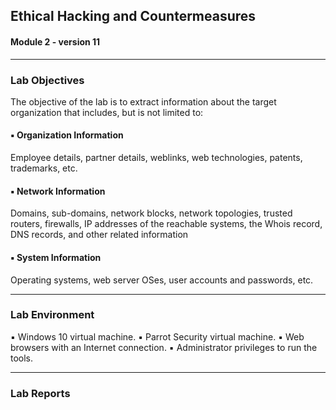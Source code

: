 ## Ethical Hacking and Countermeasures

#### Module 2 - version 11

<hr>

### Lab Objectives

The objective of the lab is to extract information about the target organization that includes, but is not limited to:

<h4> <b>▪️  Organization Information</b> </h4>
Employee details, partner details, weblinks, web technologies, patents,
trademarks, etc.
<h4> <b>▪️  Network Information</b> </h4>
Domains, sub-domains, network blocks, network topologies, trusted
routers, firewalls, IP addresses of the reachable systems, the Whois
record, DNS records, and other related information
<h4> <b>▪️  System Information</b> </h4>
Operating systems, web server OSes, user accounts and passwords, etc.

<hr>

### Lab Environment

▪️ Windows 10 virtual machine.
▪️ Parrot Security virtual machine.
▪️ Web browsers with an Internet connection.
▪️ Administrator privileges to run the tools.

<hr>

### Lab Reports
